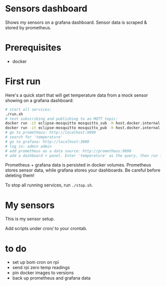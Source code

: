 # Sensors dashboard

Shows my sensors on a grafana dashboard. Sensor data is scraped & stored by
prometheus.

# Prerequisites
- docker

# First run
Here's a quick start that will get temperature data from a mock sensor showing
on a grafana dashboard:

```sh
# start all services:
./run.sh
# test subscribing and publishing to an MQTT topic:
docker run -it eclipse-mosquitto mosquitto_sub -h host.docker.internal -t 'wozsensors/lounge' -v
docker run -it eclipse-mosquitto mosquitto_pub -h host.docker.internal -t 'wozsensors/lounge' -m '{"temperature": 22.2}'
# go to prometheus: http://localhost:9090
# search for 'temperature'
# go to grafana: http://localhost:3000
# log in: admin admin
# add prometheus as a data source: http://prometheus:9090
# add a dashboard + panel. Enter 'temperature' as the query, then run it
```

Prometheus + grafana data is persisted in docker volumes. Prometheus stores
sensor data, while grafana stores your dashboards. Be careful before deleting
them!

To stop all running services, run `./stop.sh`.


# My sensors
This is my sensor setup.

Add scripts under cron/ to your crontab.


# to do
- set up bom cron on rpi
- send rpi zero temp readings
- pin docker images to versions
- back up prometheus and grafana data
